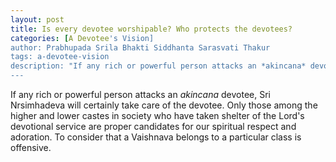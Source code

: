 ```yaml
---
layout: post
title: Is every devotee worshipable? Who protects the devotees?
categories: [A Devotee's Vision]
author: Prabhupada Srila Bhakti Siddhanta Sarasvati Thakur
tags: a-devotee-vision
description: "If any rich or powerful person attacks an *akincana* devotee, Sri Nrsimhadeva will certainly take care of the devotee. Only those among the higher and lower castes in society who have taken shelter of the Lord's devotional service are proper candidates for our spiritual respect and adoration. To consider that a Vaishnava belongs to a particular class is offensive."
---
```


If any rich or powerful person attacks an *akincana* devotee, Sri Nrsimhadeva will certainly take care of the devotee. Only those among the higher and lower castes in society who have taken shelter of the Lord's devotional service are proper candidates for our spiritual respect and adoration. To consider that a Vaishnava belongs to a particular class is offensive.





















